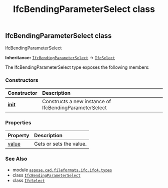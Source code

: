 ﻿---
title: IfcBendingParameterSelect class
second_title: Aspose.CAD for Python via .NET API References
description: 
type: docs
weight: 110
url: /python-net/aspose.cad.fileformats.ifc.ifc4.types/ifcbendingparameterselect/
is_root: false
---

## IfcBendingParameterSelect class

IfcBendingParameterSelect



**Inheritance:** [`IfcBendingParameterSelect`](/cad/python-net/aspose.cad.fileformats.ifc.ifc4.types/ifcbendingparameterselect) → 
[`IfcSelect`](/cad/python-net/aspose.cad.fileformats.ifc/ifcselect)



The IfcBendingParameterSelect type exposes the following members:

### Constructors
| Constructor | Description |
| :- | :- |
| [__init__](/cad/python-net/aspose.cad.fileformats.ifc.ifc4.types/ifcbendingparameterselect/__init__/#) | Constructs a new instance of IfcBendingParameterSelect |


### Properties
| Property | Description |
| :- | :- |
| [value](/cad/python-net/aspose.cad.fileformats.ifc.ifc4.types/ifcbendingparameterselect/value) | Gets or sets the value. |



### See Also
* module [`aspose.cad.fileformats.ifc.ifc4.types`](..)
* class [`IfcBendingParameterSelect`](/cad/python-net/aspose.cad.fileformats.ifc.ifc4.types/ifcbendingparameterselect)
* class [`IfcSelect`](/cad/python-net/aspose.cad.fileformats.ifc/ifcselect)
